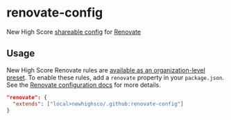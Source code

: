 # renovate-config

New High Score [shareable config](https://docs.renovatebot.com/config-presets/) for [Renovate](http://renovatebot.com/)

## Usage
New High Score Renovate rules are [available as an organization-level preset](https://github.com/newhighsco/.github/blob/main/renovate-config.json). To enable these rules, add a `renovate` property in your `package.json`. See the [Renovate configuration docs](https://docs.renovatebot.com/configuration-options/) for more details.

```json
"renovate": {
  "extends": ["local>newhighsco/.github:renovate-config"]
}
```
